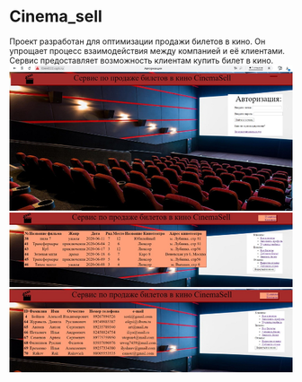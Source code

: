 # Cinema_sell
Проект разработан для оптимизации продажи билетов в кино. Он упрощает процесс взаимодействия между компанией и её клиентами. Сервис предоставляет возможность  клиентам купить билет в кино.
![alt text](https://github.com/ilyshaav/Cinema_sell/blob/main/main_screen.jpg)
![alt text](https://github.com/ilyshaav/Cinema_sell/blob/main/tikets.jpg)
![alt text](https://github.com/ilyshaav/Cinema_sell/blob/main/users.jpg)
